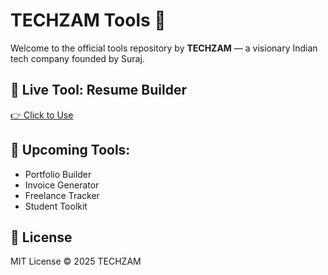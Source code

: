 # TECHZAM Tools 🚀

Welcome to the official tools repository by **TECHZAM** — a visionary Indian tech company founded by Suraj.  

## 🌟 Live Tool: Resume Builder  
[👉 Click to Use](https://techzam.github.io/tools/resume-builder)

## 🚧 Upcoming Tools:
- Portfolio Builder
- Invoice Generator
- Freelance Tracker
- Student Toolkit

## 📄 License
MIT License © 2025 TECHZAM
